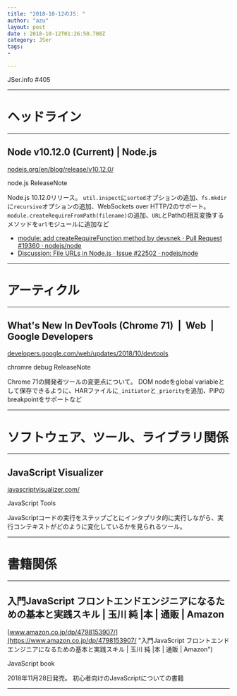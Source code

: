 ```yaml
---
title: "2018-10-12のJS: "
author: "azu"
layout: post
date : 2018-10-12T01:26:50.708Z
category: JSer
tags:
-

---
```


JSer.info #405

----

<h1 class="site-genre">ヘッドライン</h1>

----

## Node v10.12.0 (Current) | Node.js
[nodejs.org/en/blog/release/v10.12.0/](https://nodejs.org/en/blog/release/v10.12.0/ "Node v10.12.0 (Current) | Node.js")
<p class="jser-tags jser-tag-icon"><span class="jser-tag">node.js</span> <span class="jser-tag">ReleaseNote</span></p>

Node.js 10.12.0リリース。
`util.inspect`に`sorted`オプションの追加、`fs.mkdir`に`recursive`オプションの追加、WebSockets over HTTP/2のサポート。
`module.createRequireFromPath(filename)`の追加、`URL`とPathの相互変換するメソッドを`url`モジュールに追加など

- [module: add createRequireFunction method by devsnek · Pull Request #19360 · nodejs/node](https://github.com/nodejs/node/pull/19360 "module: add createRequireFunction method by devsnek · Pull Request #19360 · nodejs/node")
- [Discussion: File URLs in Node.js · Issue #22502 · nodejs/node](https://github.com/nodejs/node/issues/22502 "Discussion: File URLs in Node.js · Issue #22502 · nodejs/node")

----
<h1 class="site-genre">アーティクル</h1>

----

## What's New In DevTools (Chrome 71)  |  Web  |  Google Developers
[developers.google.com/web/updates/2018/10/devtools](https://developers.google.com/web/updates/2018/10/devtools "What's New In DevTools (Chrome 71)  |  Web  |  Google Developers")
<p class="jser-tags jser-tag-icon"><span class="jser-tag">chromre</span> <span class="jser-tag">debug</span> <span class="jser-tag">ReleaseNote</span></p>

Chrome 71の開発者ツールの変更点について。
DOM nodeをglobal variableとして保存できるように、HARファイルに`_initiator`と`_priority`を追加、PiPのbreakpointをサポートなど


----
<h1 class="site-genre">ソフトウェア、ツール、ライブラリ関係</h1>

----

## JavaScript Visualizer
[javascriptvisualizer.com/](https://javascriptvisualizer.com/ "JavaScript Visualizer")
<p class="jser-tags jser-tag-icon"><span class="jser-tag">JavaScript</span> <span class="jser-tag">Tools</span></p>

JavaScriptコードの実行をステップごとにインタプリタ的に実行しながら、実行コンテキストがどのように変化しているかを見られるツール。


----
<h1 class="site-genre">書籍関係</h1>

----

## 入門JavaScript フロントエンドエンジニアになるための基本と実践スキル | 玉川 純 |本 | 通販 | Amazon
[www.amazon.co.jp/dp/4798153907/](https://www.amazon.co.jp/dp/4798153907/ "入門JavaScript フロントエンドエンジニアになるための基本と実践スキル | 玉川 純 |本 | 通販 | Amazon")
<p class="jser-tags jser-tag-icon"><span class="jser-tag">JavaScript</span> <span class="jser-tag">book</span></p>

2018年11月28日発売。
初心者向けのJavaScriptについての書籍


----
